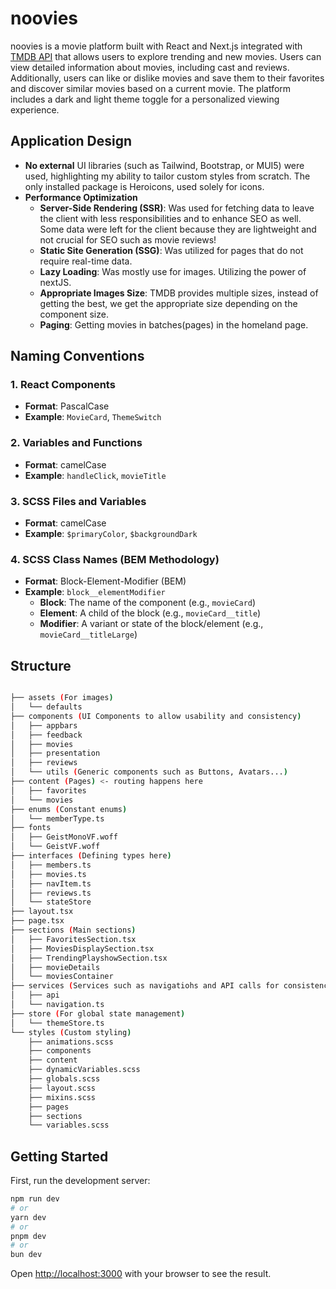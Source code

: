 # noovies
noovies is a movie platform built with React and Next.js integrated with [TMDB API](https://www.themoviedb.org/documentation/api) that allows users to explore trending and new movies. Users can view detailed information about movies, including cast and reviews. Additionally, users can like or dislike movies and save them to their favorites and discover similar movies based on a current movie. The platform includes a dark and light theme toggle for a personalized viewing experience.

## Application Design
- **No external** UI libraries (such as Tailwind, Bootstrap, or MUI5) were used, highlighting my ability to tailor custom styles from scratch. The only installed package is Heroicons, used solely for icons.
- **Performance Optimization**
     - **Server-Side Rendering (SSR)**: Was used for fetching data to leave the client with less responsibilities and to enhance SEO as well. Some data were left for the client because they are lightweight and not crucial for SEO such as movie reviews!
     - **Static Site Generation (SSG)**: Was utilized for pages that do not require real-time data.
     - **Lazy Loading**: Was mostly use for images. Utilizing the power of nextJS.
     - **Appropriate Images Size**: TMDB provides multiple sizes, instead of getting the best, we get the appropriate size depending on the component size.
     - **Paging**: Getting movies in batches(pages) in the homeland page.
     

## Naming Conventions

### 1. React Components
   - **Format**: PascalCase
   - **Example**: `MovieCard`, `ThemeSwitch`

### 2. Variables and Functions
   - **Format**: camelCase
   - **Example**: `handleClick`, `movieTitle`

### 3. SCSS Files and Variables
   - **Format**: camelCase
   - **Example**: `$primaryColor`, `$backgroundDark`

### 4. SCSS Class Names (BEM Methodology)
   - **Format**: Block-Element-Modifier (BEM)
   - **Example**: `block__elementModifier`
     - **Block**: The name of the component (e.g., `movieCard`)
     - **Element**: A child of the block (e.g., `movieCard__title`)
     - **Modifier**: A variant or state of the block/element (e.g., `movieCard__titleLarge`)

## Structure 
```bash

├── assets (For images)
│   └── defaults
├── components (UI Components to allow usability and consistency)
│   ├── appbars
│   ├── feedback
│   ├── movies
│   ├── presentation
│   ├── reviews
│   └── utils (Generic components such as Buttons, Avatars...)
├── content (Pages) <- routing happens here
│   ├── favorites
│   └── movies
├── enums (Constant enums)
│   └── memberType.ts
├── fonts
│   ├── GeistMonoVF.woff
│   └── GeistVF.woff
├── interfaces (Defining types here)
│   ├── members.ts
│   ├── movies.ts
│   ├── navItem.ts
│   ├── reviews.ts
│   └── stateStore
├── layout.tsx
├── page.tsx
├── sections (Main sections)
│   ├── FavoritesSection.tsx
│   ├── MoviesDisplaySection.tsx
│   ├── TrendingPlayshowSection.tsx
│   ├── movieDetails
│   └── moviesContainer
├── services (Services such as navigatiohs and API calls for consistency and reusability)
│   ├── api
│   └── navigation.ts
├── store (For global state management)
│   └── themeStore.ts
└── styles (Custom styling)
    ├── animations.scss
    ├── components
    ├── content
    ├── dynamicVariables.scss
    ├── globals.scss
    ├── layout.scss
    ├── mixins.scss
    ├── pages
    ├── sections
    └── variables.scss
```
## Getting Started
First, run the development server:

```bash
npm run dev
# or
yarn dev
# or
pnpm dev
# or
bun dev
```

Open [http://localhost:3000](http://localhost:3000) with your browser to see the result.



